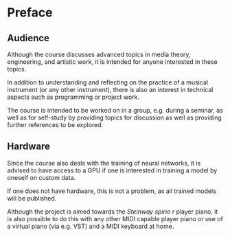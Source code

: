 # Preface

## Audience

Although the course discusses advanced topics in media theory, engineering, and artistic work, it is intended for anyone interested in these topics.

In addition to understanding and reflecting on the practice of a musical instrument (or any other instrument), there is also an interest in technical aspects such as programming or project work.

The course is intended to be worked on in a group, e.g. during a seminar, as well as for self-study by providing topics for discussion as well as providing further references to be explored.

## Hardware

Since the course also deals with the training of neural networks, it is advised to have access to a GPU if one is interested in training a model by oneself on custom data.

If one does not have hardware, this is not a problem, as all trained models will be published.

Although the project is aimed towards the *Steinway spirio r* player piano, it is also possible to do this with any other MIDI capable player piano or use of a virtual piano (via e.g. VST) and a MIDI keyboard at home.
